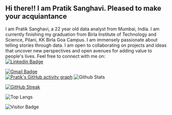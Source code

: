 ## Hi there!! I am Pratik Sanghavi. Pleased to make your acquiantance

I am Pratik Sanghavi, a 22 year old data analyst from Mumbai, India. I am currently finishing my graduation from Birla Institute of Technology and Science, Pilani, KK Birla Goa Campus. I am immensely passionate about telling stories through data. I am open to collaborating on projects and ideas that uncover new perspectives and open avenues for adding value to people's lives. Feel free to connect with me on: <br>
[![Linkedin Badge](https://img.shields.io/badge/-PratikSanghavi-blue?style=flat-square&logo=Linkedin&logoColor=white&link=https://www.linkedin.com/in/kaiwalyakoparkar/)](https://www.linkedin.com/in/pratik-sanghavi-62a571154) <br>

[![Gmail Badge](https://img.shields.io/badge/-sanghavipratikr@gmail.com-c14438?style=flat-square&logo=Gmail&logoColor=white&link=mailto:sanghavipratikr@gmail.com)](mailto:sanghavipratikr@gmail.com) <br>
[![Pratik's GitHub activity graph](https://activity-graph.herokuapp.com/graph?username=PratikSangh&theme=xcode)](https://git.io/PratikSangh)
![Github Stats](https://github-readme-stats.vercel.app/api?username=PratikSangh&count_private=true&show_icons=true&include_all_commits=true)

[![GitHub Streak](https://github-readme-streak-stats.herokuapp.com/?user=PratikSangh)](https://github.com/DenverCoder1/github-readme-streak-stats)

![Top Langs](https://github-readme-stats.vercel.app/api/top-langs/?username=PratikSangh&hide=TeX&layout=compact)

![Visitor Badge](https://visitor-badge.laobi.icu/badge?page_id=kaiwalyakopakar.PratikSangh)
